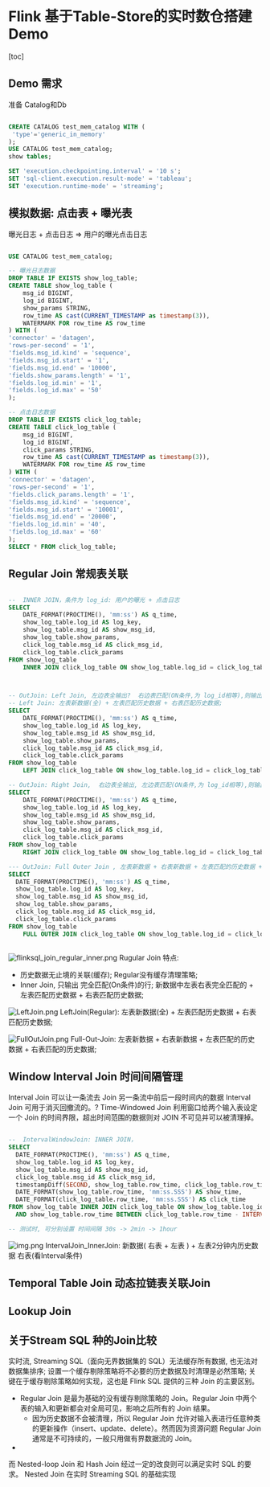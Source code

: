 
# Flink 基于Table-Store的实时数仓搭建Demo 

[toc]

## Demo 需求



准备 Catalog和Db
```sql

CREATE CATALOG test_mem_catalog WITH (
 'type'='generic_in_memory'
);
USE CATALOG test_mem_catalog;
show tables;

SET 'execution.checkpointing.interval' = '10 s';
SET 'sql-client.execution.result-mode' = 'tableau';
SET 'execution.runtime-mode' = 'streaming';

```

## 模拟数据: 点击表 + 曝光表 
曝光日志 + 点击日志 => 用户的曝光点击日志

```sql

USE CATALOG test_mem_catalog;

-- 曝光日志数据
DROP TABLE IF EXISTS show_log_table;
CREATE TABLE show_log_table (
    msg_id BIGINT,
    log_id BIGINT,
    show_params STRING,
    row_time AS cast(CURRENT_TIMESTAMP as timestamp(3)),
    WATERMARK FOR row_time AS row_time
) WITH (
'connector' = 'datagen',
'rows-per-second' = '1',
'fields.msg_id.kind' = 'sequence',
'fields.msg_id.start' = '1',
'fields.msg_id.end' = '10000',
'fields.show_params.length' = '1',
'fields.log_id.min' = '1',
'fields.log_id.max' = '50'
);

-- 点击日志数据
DROP TABLE IF EXISTS click_log_table;
CREATE TABLE click_log_table (
    msg_id BIGINT, 
    log_id BIGINT, 
    click_params STRING, 
    row_time AS cast(CURRENT_TIMESTAMP as timestamp(3)), 
    WATERMARK FOR row_time AS row_time 
) WITH (
'connector' = 'datagen',
'rows-per-second' = '1',
'fields.click_params.length' = '1',
'fields.msg_id.kind' = 'sequence',
'fields.msg_id.start' = '10001',
'fields.msg_id.end' = '20000',
'fields.log_id.min' = '40',
'fields.log_id.max' = '60'
);
SELECT * FROM click_log_table;

```


## Regular Join 常规表关联

```sql

--  INNER JOIN，条件为 log_id: 用户的曝光 + 点击日志 
SELECT
    DATE_FORMAT(PROCTIME(), 'mm:ss') AS q_time, 
    show_log_table.log_id AS log_key,
    show_log_table.msg_id AS show_msg_id, 
    show_log_table.show_params,
    click_log_table.msg_id AS click_msg_id,
    click_log_table.click_params 
FROM show_log_table
    INNER JOIN click_log_table ON show_log_table.log_id = click_log_table.log_id;



-- OutJoin: Left Join, 左边表全输出?  右边表匹配(ON条件,为 log_id相等),则输出;  用户的曝光 + 点击日志 
-- Left Join: 左表新数据(全) + 左表匹配历史数据 + 右表匹配历史数据; 
SELECT
    DATE_FORMAT(PROCTIME(), 'mm:ss') AS q_time,
    show_log_table.log_id AS log_key,
    show_log_table.msg_id AS show_msg_id,
    show_log_table.show_params,
    click_log_table.msg_id AS click_msg_id,
    click_log_table.click_params
FROM show_log_table
    LEFT JOIN click_log_table ON show_log_table.log_id = click_log_table.log_id;

-- OutJoin: Right Join,  右边表全输出, 左边表匹配(ON条件,为 log_id相等),则输出; 
SELECT
    DATE_FORMAT(PROCTIME(), 'mm:ss') AS q_time,
    show_log_table.log_id AS log_key,
    show_log_table.msg_id AS show_msg_id,
    show_log_table.show_params,
    click_log_table.msg_id AS click_msg_id,
    click_log_table.click_params
FROM show_log_table
    RIGHT JOIN click_log_table ON show_log_table.log_id = click_log_table.log_id;

--- OutJoin: Full Outer Join , 左表新数据 + 右表新数据 + 左表匹配的历史数据 + 右表匹配的历史数据; 
SELECT
  DATE_FORMAT(PROCTIME(), 'mm:ss') AS q_time,
  show_log_table.log_id AS log_key,
  show_log_table.msg_id AS show_msg_id,
  show_log_table.show_params,
  click_log_table.msg_id AS click_msg_id,
  click_log_table.click_params
FROM show_log_table
    FULL OUTER JOIN click_log_table ON show_log_table.log_id = click_log_table.log_id;



```

![flinksql_join_regular_inner.png](flinksql_join_regular_inner.png)
Rugular Join 特点: 
* 历史数据无止境的关联(缓存); Regular没有缓存清理策略; 
* Inner Join, 只输出 完全匹配(On条件)的行;  新数据中左表右表完全匹配的 + 左表匹配历史数据 + 右表匹配历史数据;


![LeftJoin.png](flinksql_regularjoin_leftJoin.png)
LeftJoin(Regular): 左表新数据(全) + 左表匹配历史数据 + 右表匹配历史数据;

![FullOutJoin.png](flinksql_regularjoin_fullOutJoin.png)
Full-Out-Join: 左表新数据 + 右表新数据 + 左表匹配的历史数据 + 右表匹配的历史数据; 



## Window Interval Join 时间间隔管理

Interval Join 可以让一条流去 Join 另一条流中前后一段时间内的数据
Interval Join 可用于消灭回撤流的。?
Time-Windowed Join 利用窗口给两个输入表设定一个 Join 的时间界限，超出时间范围的数据则对 JOIN 不可见并可以被清理掉。


```sql

--  IntervalWindowJoin: INNER JOIN，
SELECT
  DATE_FORMAT(PROCTIME(), 'mm:ss') AS q_time,
  show_log_table.log_id AS log_key,
  show_log_table.msg_id AS show_msg_id,
  click_log_table.msg_id AS click_msg_id,
  timestampDiff(SECOND, show_log_table.row_time, click_log_table.row_time) AS interval_120s,
  DATE_FORMAT(show_log_table.row_time, 'mm:ss.SSS') AS show_time,
  DATE_FORMAT(click_log_table.row_time, 'mm:ss.SSS') AS click_time
FROM show_log_table INNER JOIN click_log_table ON show_log_table.log_id = click_log_table.log_id
  AND show_log_table.row_time BETWEEN click_log_table.row_time - INTERVAL '2' MINUTE AND click_log_table.row_time;

-- 测试时, 可分别设置 时间间隔 30s -> 2min -> 1hour

```

![img.png](fsql_intervaljoin_innerJoin2m.png)
IntervalJoin_InnerJoin: 新数据( 右表 + 左表  ) + 左表2分钟内历史数据 右表(看Interval条件)


## Temporal Table Join 动态拉链表关联Join


## Lookup Join 





## 关于Stream SQL 种的Join比较 

实时流, Streaming SQL（面向无界数据集的 SQL）无法缓存所有数据, 也无法对数据集排序;
设置一个缓存剔除策略将不必要的历史数据及时清理是必然策略; 关键在于缓存剔除策略如何实现，这也是 Flink SQL 提供的三种 Join 的主要区别。
* Regular Join 是最为基础的没有缓存剔除策略的 Join。Regular Join 中两个表的输入和更新都会对全局可见，影响之后所有的 Join 结果。
  - 因为历史数据不会被清理，所以 Regular Join 允许对输入表进行任意种类的更新操作（insert、update、delete）。然而因为资源问题 Regular Join 通常是不可持续的，一般只用做有界数据流的 Join。
* 

而 Nested-loop Join 和 Hash Join 经过一定的改良则可以满足实时 SQL 的要求。 Nested Join 在实时 Streaming SQL 的基础实现



